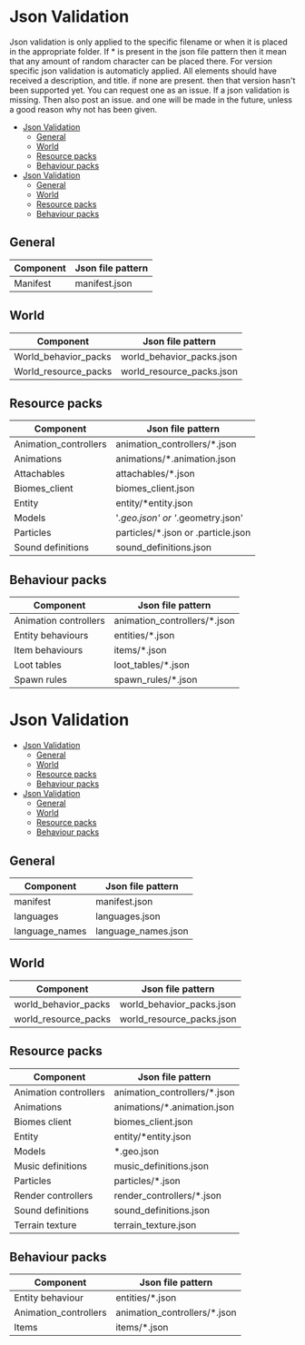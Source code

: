 # Json Validation

Json validation is only applied to the specific filename or when it is placed in the appropriate folder. If * is present in the json file pattern then it mean that any amount of random character can be placed there. For version specific json validation is automaticly applied.
All elements should have received a description, and title. if none are present. then that version hasn't been supported yet. You can request one as an issue.
If a json validation is missing. Then also post an issue. and one will be made in the future, unless a good reason why not has been given.

- [Json Validation](#json-validation)
  - [General](#general)
  - [World](#world)
  - [Resource packs](#resource-packs)
  - [Behaviour packs](#behaviour-packs)
- [Json Validation](#json-validation-1)
  - [General](#general-1)
  - [World](#world-1)
  - [Resource packs](#resource-packs-1)
  - [Behaviour packs](#behaviour-packs-1)

## General

|Component  |Json file pattern  |
|-----------|-------------------|
|Manifest   |manifest.json |

## World

|Component  |Json file pattern  |
|-----------|-------------------|
|World_behavior_packs   |world_behavior_packs.json |
|World_resource_packs   |world_resource_packs.json  |

## Resource packs

|Component  |Json file pattern  |
|-----------|-------------------|
|Animation_controllers   |animation_controllers/*.json |
|Animations   |animations/*.animation.json  |
|Attachables   |attachables/*.json  |
|Biomes_client   |biomes_client.json  |
|Entity   |entity/*entity.json  |
|Models   |'*.geo.json' or '*.geometry.json' |
|Particles   |particles/*.json or .particle.json |
|Sound definitions   |sound_definitions.json  |

## Behaviour packs

|Component  |Json file pattern  |
|-----------|-------------------|
|Animation controllers   |animation_controllers/*.json |
|Entity behaviours |entities/*.json|
|Item behaviours |items/*.json|
|Loot tables |loot_tables/*.json|
|Spawn rules |spawn_rules/*.json|

# Json Validation

- [Json Validation](#json-validation)
  - [General](#general)
  - [World](#world)
  - [Resource packs](#resource-packs)
  - [Behaviour packs](#behaviour-packs)
- [Json Validation](#json-validation-1)
  - [General](#general-1)
  - [World](#world-1)
  - [Resource packs](#resource-packs-1)
  - [Behaviour packs](#behaviour-packs-1)

## General

|Component  |Json file pattern  |
|-----------|-------------------|
|manifest   |manifest.json |
|languages   |languages.json |
|language_names   |language_names.json |

## World

|Component  |Json file pattern  |
|-----------|-------------------|
|world_behavior_packs   |world_behavior_packs.json |
|world_resource_packs   |world_resource_packs.json  |

## Resource packs

|Component  |Json file pattern  |
|-----------|-------------------|
|Animation controllers   |animation_controllers/*.json |
|Animations   |animations/*.animation.json  |
|Biomes client   |biomes_client.json  |
|Entity   |entity/*entity.json  |
|Models   |*.geo.json  |
|Music definitions   |music_definitions.json  |
|Particles   |particles/*.json  |
|Render controllers   |render_controllers/*.json  |
|Sound definitions   |sound_definitions.json  |
|Terrain texture   |terrain_texture.json  |

## Behaviour packs

|Component  |Json file pattern  |
|-----------|-------------------|
|Entity behaviour|entities/*.json|
|Animation_controllers   |animation_controllers/*.json |
|Items   |items/*.json |